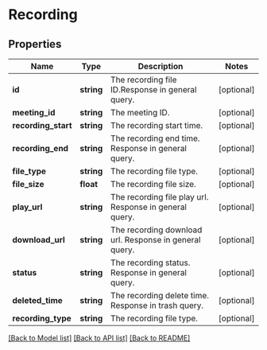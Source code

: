 # Recording

## Properties
Name | Type | Description | Notes
------------ | ------------- | ------------- | -------------
**id** | **string** | The recording file ID.Response in general query. | [optional] 
**meeting_id** | **string** | The meeting ID. | [optional] 
**recording_start** | **string** | The recording start time. | [optional] 
**recording_end** | **string** | The recording end time. Response in general query. | [optional] 
**file_type** | **string** | The recording file type. | [optional] 
**file_size** | **float** | The recording file size. | [optional] 
**play_url** | **string** | The recording file play url. Response in general query. | [optional] 
**download_url** | **string** | The recording download url. Response in general query. | [optional] 
**status** | **string** | The recording status. Response in general query. | [optional] 
**deleted_time** | **string** | The recording delete time. Response in trash query. | [optional] 
**recording_type** | **string** | The recording file type. | [optional] 

[[Back to Model list]](../README.md#documentation-for-models) [[Back to API list]](../README.md#documentation-for-api-endpoints) [[Back to README]](../README.md)


